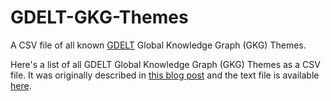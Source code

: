 # GDELT-GKG-Themes
A CSV file of all known [GDELT](https://www.gdeltproject.org/) Global Knowledge Graph (GKG) Themes.

Here's a list of all GDELT Global Knowledge Graph (GKG) Themes as a CSV file.
It was originally described in [this blog post](https://blog.gdeltproject.org/new-august-2019-gkg-2-0-themes-lookup/) and the text file is available [here](http://data.gdeltproject.org/api/v2/guides/LOOKUP-GKGTHEMES.TXT).

